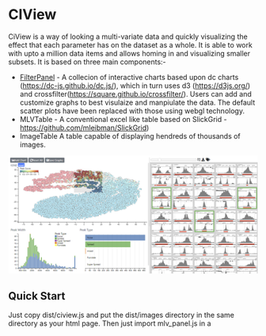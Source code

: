 # CIView

CiView is a way of looking a multi-variate data and quickly visualizing the effect that each parameter has on the dataset as a whole. It is able to work with upto a million data items and allows homing in and visualizing smaller subsets. It is based on three main components:-
* [FilterPanel](https://github.com/Hughes-Genome-Group/CIView/wiki/Filter-Panel) - A collecion of interactive charts based upon dc charts (https://dc-js.github.io/dc.js/), which in turn uses d3 (https://d3js.org/) and crossfilter(https://square.github.io/crossfilter/). Users can add and customize graphs to best visulaize and manpiulate the data. The default scatter plots have been replaced with those using webgl technology. 
* MLVTable - A conventional excel like table based on SlickGrid - https://github.com/mleibman/SlickGrid) 
* ImageTable A table capable of displaying hendreds of thousands of images.

![Screen Shot](ciview.png)

## Quick Start

Just copy dist/ciview.js and put the  dist/images directory in the same directory as your html page. Then just import mlv_panel.js in
a <script> tag - see [example1](examples/example1.html). Older browsers may also require polyfills.


## Building from Source
The source files are bundled together, minified and converted to legacy javascript using [webpack](https://webpack.js.org/). 
For a standard build cd to the base directory and use the following command (assuming you have webpack installed)
```
webpack --config ciview_config.js
```
The [index file](src/indexes/mlv_panel_index.js) specified in the config simply imports the required css files and javascript modules 
and exposes certain modules by attaching them to the window object.

## Documentation
Documentation can be found on the [wiki](https://github.com/Hughes-Genome-Group/CIView/wiki) and examples along wih source code [here](https://martinsergeant.github.io/ciview_examples.html).

